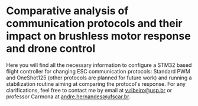 # Comparative analysis of communication protocols and their impact on brushless motor response and drone control
Here you will find all the necessary information to configure a STM32 based flight controller for changing ESC communication protocols: Standard PWM and OneShot125 (other protocols are planned for future work) and running a stabilization routine aiming at comparing the protocol's response.
For any clarifications, feel free to contact me by email at v.ribeiro@usp.br or professor Carmona at andre.hernandes@ufscar.br.
